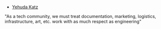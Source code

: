 - [Yehuda Katz](https://twitter.com/wycats/status/675498087717056512)

"As a tech community, we must treat documentation, marketing, logistics, infrastructure, art, etc. work with as much respect 
as engineering"
